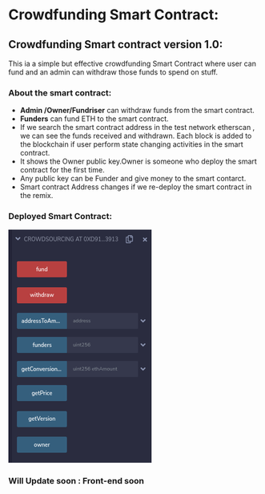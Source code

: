# Crowdfunding Smart Contract:

## Crowdfunding Smart contract version 1.0: 

This ia a simple but effective crowdfunding Smart Contract where user can fund and an admin can withdraw those funds to spend on stuff.

### About the smart contract:

- **Admin /Owner/Fundriser** can withdraw funds from the smart contract.
- **Funders** can fund ETH to the smart contract.
- If we search the smart contract address in the test network etherscan , we can see the funds received and withdrawn. Each block is added to the blockchain if user perform state changing activities in the smart contract.
- It shows the Owner public key.Owner is someone who deploy the smart contract for the first time. 
- Any public key can be Funder and give money to the smart contarct.
- Smart contract Address changes if we re-deploy the smart contract in the remix.       

### Deployed Smart Contract:

![Deployed Crowdfunding](deployed-Crowdfunding-SmartContract.png)

### Will Update soon : Front-end soon
